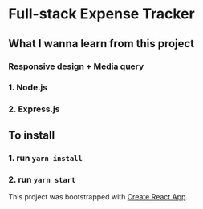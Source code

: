 # Full-stack Expense Tracker

## What I wanna learn from this project

### Responsive design + Media query

### 1. Node.js

### 2. Express.js

## To install

### 1. run `yarn install`

### 2. run `yarn start`

This project was bootstrapped with [Create React App](https://github.com/facebook/create-react-app).
